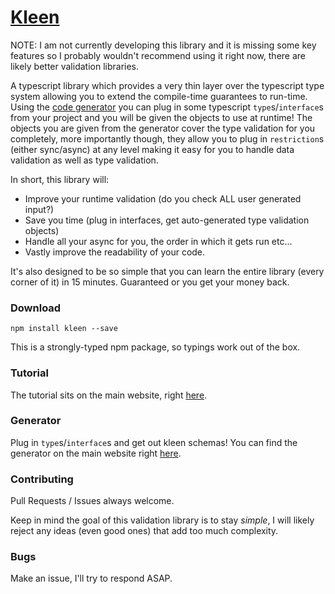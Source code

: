# [Kleen](https://amilner42.github.io/kleen)

NOTE: I am not currently developing this library and it is missing some key
features so I probably wouldn't recommend using it right now, there are
likely better validation libraries.

A typescript library which provides a very thin layer over the typescript
type system allowing you to extend the compile-time guarantees to run-time.
Using the [code generator](https://amilner42.github.io/kleen/#generator) you
can plug in some typescript `type`s/`interface`s from your project and you will
be given the objects to use at runtime! The objects you are given from the
generator cover the type validation for you completely, more importantly though,
they allow you to plug in `restriction`s (either sync/async) at any level making
it easy for you to handle data validation as well as type validation.

In short, this library will:
  - Improve your runtime validation (do you check ALL user generated input?)
  - Save you time (plug in interfaces, get auto-generated type validation objects)
  - Handle all your async for you, the order in which it gets run etc...
  - Vastly improve the readability of your code.

It's also designed to be so simple that you can learn the entire library
(every corner of it) in 15 minutes. Guaranteed or you get your money back.


### Download

`npm install kleen --save`

This is a strongly-typed npm package, so typings work out of the box.


### Tutorial

The tutorial sits on the main website, right
[here](https://amilner42.github.io/kleen/#tutorial).


### Generator

Plug in `type`s/`interface`s and get out kleen schemas! You can find the
generator on the main website right
[here](https://amilner42.github.io/kleen/#generator).


### Contributing

Pull Requests / Issues always welcome.

Keep in mind the goal of this validation library is to stay *simple*, I will
likely reject any ideas (even good ones) that add too much complexity.


### Bugs

Make an issue, I'll try to respond ASAP.
